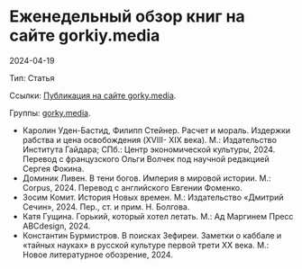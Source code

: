 # Еженедельный обзор книг на сайте gorkiy.media

2024-04-19

Тип: Статья

Ссылки: [Публикация на сайте gorky.media](https://gorky.media/reviews/beskonechno-schastlivoe-polozhenie-raba-knigi-nedeli/).

Группы: [gorky.media](ef967ec2-92af-4fcc-8e2f-1c185e413f07.md).

* Каролин Уден-Бастид, Филипп Стейнер. Расчет и мораль. Издержки рабства и цена освобождения (XVIII- XIX века). М.: Издательство Института Гайдара; СПб.: Центр экономической культуры, 2024. Перевод с французского Ольги Волчек под научной редакцией Сергея Фокина.
* Доминик Ливен. В тени богов. Империя в мировой истории. М.: Corpus, 2024. Перевод с английского Евгении Фоменко.
* Зосим Комит. История Новых времен. М.: Издательство «Дмитрий Сечин», 2024. Пер., ст. и прим. Н. Болгова.
* Катя Гущина. Горький, который хотел летать. М.: Ад Маргинем Пресс ABCdesign, 2024.
* Константин Бурмистров. В поисках Зефиреи. Заметки о каббале и «тайных науках» в русской культуре первой трети XX века. М.: Новое литературное обозрение, 2024.
